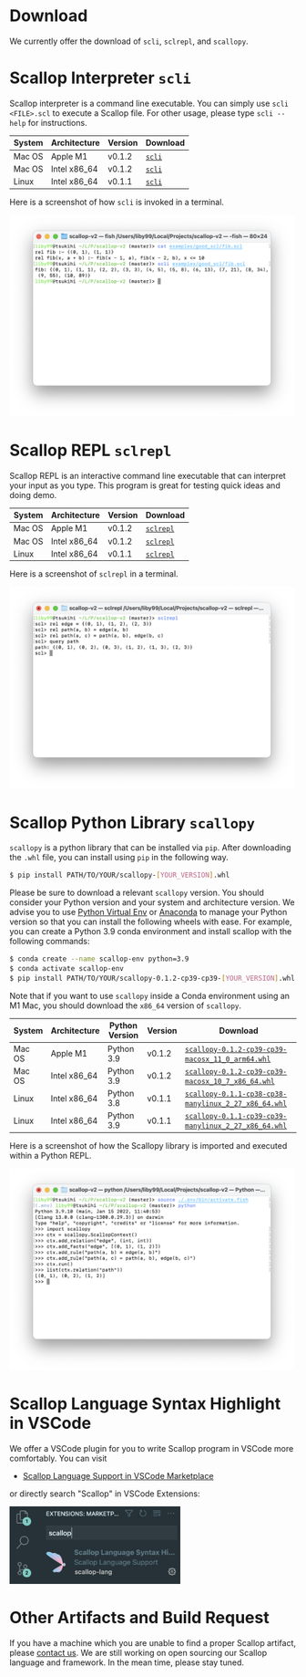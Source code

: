 # Download

We currently offer the download of `scli`, `sclrepl`, and `scallopy`.

# Scallop Interpreter `scli`

Scallop interpreter is a command line executable.
You can simply use `scli <FILE>.scl` to execute a Scallop file.
For other usage, please type `scli --help` for instructions.

| System | Architecture | Version | Download                                                   |
|--------|--------------|---------|------------------------------------------------------------|
| Mac OS | Apple M1     | v0.1.2  | [`scli`](/artifacts/scli/arm64-apple-darwin/v0.1.2/scli)   |
| Mac OS | Intel x86_64 | v0.1.2  | [`scli`](/artifacts/scli/x86_64-apple-darwin/v0.1.2/scli)  |
| Linux  | Intel x86_64 | v0.1.1  | [`scli`](/artifacts/scli/x86_64-linux-unknown/v0.1.1/scli) |

Here is a screenshot of how `scli` is invoked in a terminal.

<div class="center">
  <img src="/img/scli-screenshot.png" width="500px" />
</div>

# Scallop REPL `sclrepl`

Scallop REPL is an interactive command line executable that can
interpret your input as you type.
This program is great for testing quick ideas and doing demo.

| System | Architecture | Version | Download                                                            |
|--------|--------------|---------|---------------------------------------------------------------------|
| Mac OS | Apple M1     | v0.1.2  | [`sclrepl`](/artifacts/sclrepl/arm64-apple-darwin/v0.1.2/sclrepl)   |
| Mac OS | Intel x86_64 | v0.1.2  | [`sclrepl`](/artifacts/sclrepl/x86_64-apple-darwin/v0.1.2/sclrepl)  |
| Linux  | Intel x86_64 | v0.1.1  | [`sclrepl`](/artifacts/sclrepl/x86_64-linux-unknown/v0.1.1/sclrepl) |

Here is a screenshot of `sclrepl` in a terminal.

<div class="center">
  <img src="/img/sclrepl-screenshot.png" width="500px" />
</div>

# Scallop Python Library `scallopy`

`scallopy` is a python library that can be installed via `pip`.
After downloading the `.whl` file, you can install using `pip` in the following way.

``` bash
$ pip install PATH/TO/YOUR/scallopy-[YOUR_VERSION].whl
```

Please be sure to download a relevant `scallopy` version.
You should consider your Python version and your system and architecture version.
We advise you to use [Python Virtual Env](#) or [Anaconda](#) to manage your Python version
so that you can install the following wheels with ease.
For example, you can create a Python 3.9 conda environment and install scallop with the following
commands:

``` bash
$ conda create --name scallop-env python=3.9
$ conda activate scallop-env
$ pip install PATH/TO/YOUR/scallopy-0.1.2-cp39-cp39-[YOUR_VERSION].whl
```

Note that if you want to use `scallopy` inside a Conda environment using an M1 Mac, you should
download the `x86_64` version of `scallopy`.

| System | Architecture | Python Version | Version | Download |
|--------|--------------|----------------|---------|----------|
| Mac OS | Apple M1     | Python 3.9     | v0.1.2  | [`scallopy-0.1.2-cp39-cp39-macosx_11_0_arm64.whl`](/artifacts/scallopy/scallopy-0.1.2-cp39-cp39-macosx_11_0_arm64.whl)   |
| Mac OS | Intel x86_64 | Python 3.9     | v0.1.2  | [`scallopy-0.1.2-cp39-cp39-macosx_10_7_x86_64.whl`](/artifacts/scallopy/scallopy-0.1.2-cp39-cp39-macosx_10_7_x86_64.whl)  |
| Linux  | Intel x86_64 | Python 3.8     | v0.1.1  | [`scallopy-0.1.1-cp38-cp38-manylinux_2_27_x86_64.whl`](/artifacts/scallopy/scallopy-0.1.1-cp38-cp38-manylinux_2_27_x86_64.whl) |
| Linux  | Intel x86_64 | Python 3.9     | v0.1.1  | [`scallopy-0.1.1-cp39-cp39-manylinux_2_27_x86_64.whl`](/artifacts/scallopy/scallopy-0.1.1-cp39-cp39-manylinux_2_27_x86_64.whl) |

Here is a screenshot of how the Scallopy library is imported and executed within a Python REPL.

<div class="center">
  <img src="/img/scallopy-screenshot.png" width="500px" />
</div>

# Scallop Language Syntax Highlight in VSCode

We offer a VSCode plugin for you to write Scallop program in VSCode more comfortably.
You can visit

- [Scallop Language Support in VSCode Marketplace](https://marketplace.visualstudio.com/items?itemName=scallop-lang.scallop)

or directly search "Scallop" in VSCode Extensions:

<div class="center">
  <img src="/img/scallop-vscode-marketplace.png" width="300px" />
</div>

# Other Artifacts and Build Request

If you have a machine which you are unable to find a proper Scallop artifact, please
[contact us](/contact.html).
We are still working on open sourcing our Scallop language and framework.
In the mean time, please stay tuned.
